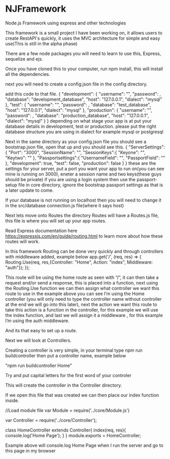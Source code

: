 # NJFramework
Node.js Framework using express and other technologies

This framework is a small project I have been working on, it allows users to create RestAPI's quickly, it uses the MVC architecture for simple and easy use(This is still in the alpha phase)

There are a few node packages you will need to learn to use this, Express, sequelize and ejs.

Once you have cloned this to your computer, run npm install, this will install all the dependencies.

next you will need to create a config.json file in the config directory.

add this code to that file.
{
  "development": {
    "username": "",
    "password": ,
    "database": "development_database",
    "host": "127.0.0.1",
    "dialect": "mysql"
  },
  "test": {
    "username": "",
    "password": ,
    "database": "test_database",
    "host": "127.0.0.1",
    "dialect": "mysql"
  },
  "production": {
    "username": "",
    "password": ,
    "database": "production_database",
    "host": "127.0.0.1",
    "dialect": "mysql"
  }
}
depending on what stage your app is at put your database details in development, test or production. please put the right database structure you are using in dialect for example mysql or postgresql

Next in the same directory as your config.json file you should see a bootstrap.json file, open that up and you should see this.
{
    "ServerSettings":{
        "Port": "3000",
        "SessionName": "",
        "SessionKeys":{
            "Keyone": "",
            "Keytwo": ""
        },
        "Passportsettings":{
            "UsernameField": "",
            "PassportField": ""
        },
        "development": true,
        "test": false,
        "production": false
    }
}
these are the settings for your server, put a port you want your app to run on(you can see mine is running on 3000), eneter a session name and two keys(these guys should be private)
if you are using a login system then use the passport-setup file in core directory, ignore the bootstrap passport settings as that is a later update to come.

If your database is not running on localhost then you will need to change it in the src/database connection.js file(where it says host)

Next lets move onto Routes
the directory Routes will have a Routes.js file, this file is where you will set up your app routes.

Read Express documentation here https://expressjs.com/en/guide/routing.html to learn more about how these routes will work.

In this framework Routing can be done very quickly and through controllers with middleware added, example below
app.get('/', (req, res) => {
    Routing.Use(req, res,{Controller: "Home", Action: "index", Middleware: "auth"});
});

This route will be using the home route as seen with “/”, it can then take a request and/or send a response, this is placed into a function, 
next using the Routing.Use function we can then assign what controller we want this route to use in the example above you can see I’m using the Home controller
(you will only need to type the controller name without controller at the end we will go into this later), 
next the action we want this route to take this action is a function in the controller, for this example we will use the index function, 
and last we will assign it a middleware , for this example I’m using the auth middleware.

And its that easy to set up a route.

Next we will look at Controllers.

Creating a controller is very simple, in your terminal type npm run buildcontroller then put a controller name, example below

"npm run buildcontroller Home"

Try and put capital letters for the first word of your controler

This will create the controller in the Controller directory.

If we open this file that was created we can then place our index function inside.

//Load module file
var Module = require('../core/Module.js')

var Controller = require('../core/Controller');

class HomeController extends Controller{
    index(req, res){
        console.log('Home Page');
    }
}
module.exports = HomeController;

Example above will console.log Home Page when I run the server and go to this page in my browser



